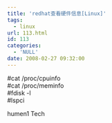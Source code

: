 ```yaml
---
title: 'redhat查看硬件信息[Linux]'
tags:
  - linux
url: 113.html
id: 113
categories:
  - 'NULL'
date: 2008-02-27 09:32:00
---
```


  
#cat /proc/cpuinfo  
#cat /proc/meminfo  
#fdisk -l  
#lspci  

humen1 Tech